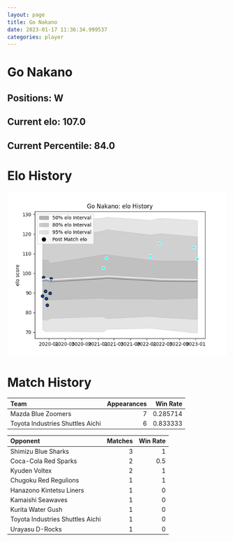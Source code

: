 ```yaml
---  
layout: page  
title: Go Nakano  
date: 2023-01-17 11:36:34.999537  
categories: player  
---
```

# Go Nakano

## Positions: W

## Current elo: 107.0

## Current Percentile: 84.0

# Elo History


![elo history](history_GoNakano.png)
# Match History


| Team                             |   Appearances |   Win Rate |
|:---------------------------------|--------------:|-----------:|
| Mazda Blue Zoomers               |             7 |   0.285714 |
| Toyota Industries Shuttles Aichi |             6 |   0.833333 |

| Opponent                         |   Matches |   Win Rate |
|:---------------------------------|----------:|-----------:|
| Shimizu Blue Sharks              |         3 |        1   |
| Coca-Cola Red Sparks             |         2 |        0.5 |
| Kyuden Voltex                    |         2 |        1   |
| Chugoku Red Regulions            |         1 |        1   |
| Hanazono Kintetsu Liners         |         1 |        0   |
| Kamaishi Seawaves                |         1 |        0   |
| Kurita Water Gush                |         1 |        0   |
| Toyota Industries Shuttles Aichi |         1 |        0   |
| Urayasu D-Rocks                  |         1 |        0   |